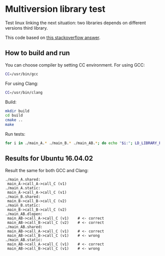 # Multiversion library test
Test linux linking the next situation: two libraries depends on different versions third library.

This code based on [this stackoverflow answer](https://stackoverflow.com/a/44686776/1677270).

## How to build and run

You can choose compiler by setting CC environment.
For using GCC:
```bash
CC=/usr/bin/gcc
```
For using Clang:
```bash
CC=/usr/bin/clang
```

Build:
```bash
mkdir build
cd build
cmake ..
make
```

Run tests:
```bash
for i in ./main_A.* ./main_B.* ./main_AB.*; do echo "$i:"; LD_LIBRARY_PATH=./A:./B:$LD_LIBRARY_PATH $i; do
```

## Results for Ubuntu 16.04.02

Result the same for both GCC and Clang:
```
./main_A.shared:
 main_A->call_A->call_C (v1)
./main_A.static:
 main_A->call_A->call_C (v1)
./main_B.shared:
 main_B->call_B->call_C (v2)
./main_B.static:
 main_B->call_B->call_C (v2)
./main_AB.dlopen:
 main_AB->call_A->call_C (v1)    # <- correct
 main_AB->call_B->call_C (v2)    # <- correct
./main_AB.shared:
 main_AB->call_A->call_C (v1)    # <- correct
 main_AB->call_B->call_C (v1)    # <- wrong
./main_AB.static:
 main_AB->call_A->call_C (v1)    # <- correct
 main_AB->call_B->call_C (v1)    # <- wrong
 ```
